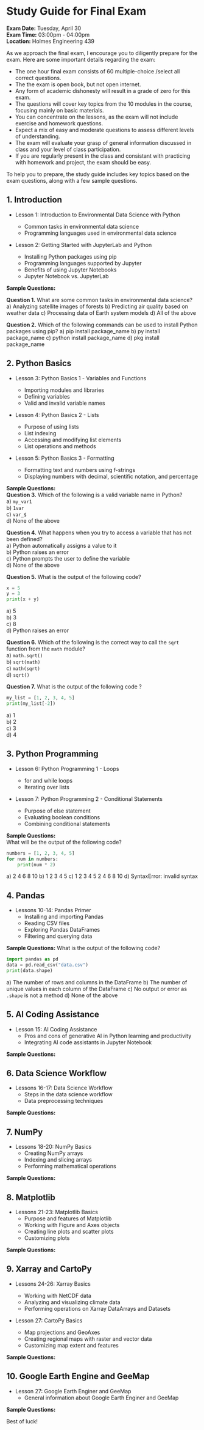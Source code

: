 # Study Guide for Final Exam

**Exam Date:** Tuesday, April 30  
**Exam Time:** 03:00pm - 04:00pm  
**Location:** Holmes Engineering 439  

As we approach the final exam, I encourage you to diligently prepare for the exam. Here are some important details regarding the exam:

- The one hour final exam consists of 60 multiple-choice /select all correct questions.
- The the exam is open book, but not open internet.
- Any form of academic dishonesty will result in a grade of zero for this exam.
- The questions will cover key topics from the 10 modules in the course, focusing mainly on basic materials.
- You can concentrate on the lessons, as the exam will not include exercise and homework questions.
- Expect a mix of easy and moderate questions to assess different levels of understanding.
- The exam will evaluate your grasp of general information discussed in class and your level of class participation.
- If you are regularly present in the class and consistant with practicing with homework and project, the exam should be easy.
  
To help you to prepare, the study guide includes key topics based on the exam questions, along with a few sample questions.

## 1. Introduction
- Lesson 1: Introduction to Environmental Data Science with Python
  - Common tasks in environmental data science
  - Programming languages used in environmental data science

- Lesson 2: Getting Started with JupyterLab and Python
  - Installing Python packages using pip
  - Programming languages supported by Jupyter
  - Benefits of using Jupyter Notebooks
  - Jupyter Notebook vs. JupyterLab

**Sample Questions:**     

**Question 1.** What are some common tasks in environmental data science?
a) Analyzing satellite images of forests
b) Predicting air quality based on weather data
c) Processing data of Earth system models
d) All of the above
   
**Question 2.** Which of the following commands can be used to install Python packages using pip?
a) pip install package_name
b) py install package_name
c) python install package_name
d) pkg install package_name
   
## 2. Python Basics  
- Lesson 3: Python Basics 1 - Variables and Functions
  - Importing modules and libraries
  - Defining variables
  - Valid and invalid variable names

- Lesson 4: Python Basics 2 - Lists
  - Purpose of using lists
  - List indexing
  - Accessing and modifying list elements
  - List operations and methods

- Lesson 5: Python Basics 3 - Formatting
  - Formatting text and numbers using f-strings
  - Displaying numbers with decimal, scientific notation, and percentage

**Sample Questions:**   
**Question 3.** Which of the following is a valid variable name in Python?  
   a) `my_var1`  
   b) `1var`   
   c) `var_$`   
   d) None of the above  
      
**Question 4.** What happens when you try to access a variable that has not been defined?  
  a) Python automatically assigns a value to it  
  b) Python raises an error   
  c) Python prompts the user to define the variable  
  d) None of the above  
  
**Question 5.** What is the output of the following code?   
   ```python
   x = 5
   y = 3
   print(x + y)
   ```
   a) 5  
   b) 3  
   c) 8  
   d) Python raises an error   

**Question 6.** Which of the following is the correct way to call the `sqrt` function from the `math` module?  
  a) `math.sqrt()`    
  b) `sqrt(math)`    
  c) `math(sqrt)`   
  d) `sqrt()`   
   
**Question 7.** What is the output of the following code ?
```python
my_list = [1, 2, 3, 4, 5]
print(my_list[-2])
```
a) 1   
b) 2   
c) 3   
d) 4    
     
## 3. Python Programming
- Lesson 6: Python Programming 1 - Loops
  - for and while loops
  - Iterating over lists

- Lesson 7: Python Programming 2 - Conditional Statements
  - Purpose of else statement
  - Evaluating boolean conditions
  - Combining conditional statements

**Sample Questions:**   
What will be the output of the following code?
   ```python
   numbers = [1, 2, 3, 4, 5]
   for num in numbers:
       print(num * 2)
   ```
   a) 2 4 6 8 10
   b) 1 2 3 4 5
   c) 1 2 3 4 5 2 4 6 8 10
   d) SyntaxError: invalid syntax



## 4. Pandas
- Lessons 10-14: Pandas Primer
  - Installing and importing Pandas
  - Reading CSV files
  - Exploring Pandas DataFrames
  - Filtering and querying data

**Sample Questions:**
What is the output of the following code?
   ```python
   import pandas as pd
   data = pd.read_csv("data.csv")
   print(data.shape)
   ```
   a) The number of rows and columns in the DataFrame
   b) The number of unique values in each column of the DataFrame
   c) No output or error as `.shape` is not a method
   d) None of the above
   
## 5. AI Coding Assistance
- Lesson 15: AI Coding Assistance
  - Pros and cons of generative AI in Python learning and productivity
  - Integrating AI code assistants in Jupyter Notebook

**Sample Questions:**   

## 6. Data Science Workflow
- Lessons 16-17: Data Science Workflow
  - Steps in the data science workflow
  - Data preprocessing techniques

**Sample Questions:**   

## 7. NumPy
- Lessons 18-20: NumPy Basics
  - Creating NumPy arrays
  - Indexing and slicing arrays
  - Performing mathematical operations

**Sample Questions:**   

## 8. Matplotlib
- Lessons 21-23: Matplotlib Basics
  - Purpose and features of Matplotlib
  - Working with Figure and Axes objects
  - Creating line plots and scatter plots
  - Customizing plots

**Sample Questions:**

## 9. Xarray and CartoPy
- Lessons 24-26: Xarray Basics
  - Working with NetCDF data
  - Analyzing and visualizing climate data
  - Performing operations on Xarray DataArrays and Datasets

- Lesson 27: CartoPy Basics
  - Map projections and GeoAxes
  - Creating regional maps with raster and vector data
  - Customizing map extent and features

**Sample Questions:**   

## 10. Google Earth Engine and GeeMap
- Lesson 27: Google Earth Enginer and GeeMap
  - General information about Google Earth Enginer and GeeMap

**Sample Questions:**  
  

Best of luck!
